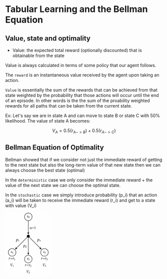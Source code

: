 # Tabular Learning and the Bellman Equation

## Value, state and optimality

- Value: the expected total reward (optionally discounted) that is obtainable from the state

Value is always calculated in terms of some policy that our agent follows.

The `reward` is an instantaneous value received by the agent upon taking an action.

`Value` is essentially the sum of the rewards that can be achieved from that state weighted by the probability that those actions will occur until the end of an episode. In other words is the the sum of the proability weighted rewards for all paths that can be taken from the current state.

Ex: Let's say we are in state A and can move to state B or state C with 50% likelihood. The value of state A becomes:

$$
V_A = 0.5(r_{A->B}) + 0.5(r_{A->C})
$$

## Bellman Equation of Optimality

Bellman showed that if we consider not just the immediate reward of getting to the next state but also the long-term value of that new state then we can always choose the best state (optimal)

In the `deterministic` case we only consider the immediate reward + the value of the next state we can choose the optimal state.

In the `stochastic` case we simply introduce probability (p_i) that an action (a_i) will be taken to receive the immediate reward (r_i) and get to a state with value (V_i)

<img src='./Stochastic_Bellman.png' height="200"/>
